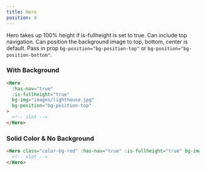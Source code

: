 ```yaml
---
title: Hero
position: 4
---
```


Hero takes up 100% height if is-fullheight is set to true. Can include top navigation.
Can position the background image to top, bottom, center is default.
Pass in prop `bg-position="bg-position-top"` or `bg-position="bg-position-bottom"`.

### With Background

```html
<Hero
  :has-nav="true"
  :is-fullheight="true"
  bg-img="images/lighthouse.jpg"
  bg-position="bg-position-top"
>
  <!-- slot -->
</Hero>
```

<div class="spacer">

### Solid Color & No Background

```html
<Hero class="color-bg-red" :has-nav="true" :is-fullheight="true" bg-img>
  <!-- slot -->
</Hero>
```
